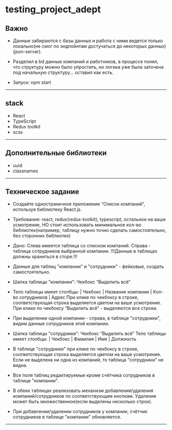 # testing_project_adept

## Важно

- Данные забираются с базы данных и работа с ними ведется только локально(не смог по эндпойнтам достучаться до некоторых данных)(json-server).

- Разделил в bd данные компаний и работников, в процессе понял, что структуру можно было упростить, но логика уже была заточена под начальную структуру... оставил как есть.

- Запуск: npm start

---

## stack

- React
- TypeScript
- Redux toolkit
- scss

---

## Дополнительные библиотеки

- uuid
- classnames

---

## Техническое задание

- Создайте одностраничное приложение “Список компаний”, используя библиотеку React.js.

- Требования: react, redux(redux-toolkit), typescript, остальное на ваше усмотрение, НО стоит использовать минимальное кол-во библиотек(например, таблицу нужно точно сделать самостоятельно, без сторонних библиотек)

- Дано: Слева имеется таблица со списком компаний. Справа - таблица сотрудников выбранной компании. !!!Данные в таблицах должны храниться в сторе.!!!

- Данные для таблиц "компании" и "сотрудники" - фейковые, создать самостоятельно.
- Шапка таблицы "компании": Чекбокс “Выделить всё”

- Тело таблицы имеет столбцы: | Чекбокс | Название компании | Кол-во сотрудников | Адрес
  При клике по чекбоксу в строке, соответствующая строка выделяется цветом на ваше усмотрение. При клике по чекбоксу “Выделить всё” - выделяются все строки.

- При выделении одной компании - справа, в таблице "сотрудники", видим данные сотрудников этой компании.

- Шапка таблицы "сотрудники": Чекбокс “Выделить всё”
  Тело таблицы имеет столбцы: | Чекбокс | Фамилия | Имя | Должность

- В таблице "сотрудники" при клике по чекбоксу в строке, соответствующая строка выделяется цветом на ваше усмотрение.
  Если не выделена ни одна из компаний, то таблица "сотрудники" не видна.

- Все поля таблиц редактируемые кроме счётчика сотрудников в таблице "компании".

- В обеих таблицах реализовать механизм добавления/удаления компаний/сотрудников по соответствующим кнопкам. Удаление может быть множественное(если выделены несколько строк).

- При добавлении/удалении сотрудников у компании, счётчик сотрудников в таблице "компании" обновляется.
---
